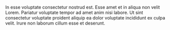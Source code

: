 
In esse voluptate consectetur nostrud est. Esse amet et in aliqua non velit Lorem. Pariatur voluptate tempor ad amet anim nisi labore. Ut sint consectetur voluptate proident aliquip ea dolor voluptate incididunt ex culpa velit. Irure non laborum cillum esse et deserunt.